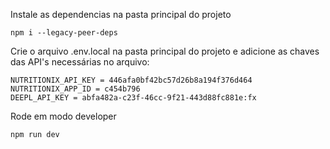 Instale as dependencias na pasta principal do projeto
```
npm i --legacy-peer-deps
```
Crie o arquivo .env.local na pasta principal do projeto e adicione as chaves das API's necessárias no arquivo:
```
NUTRITIONIX_API_KEY = 446afa0bf42bc57d26b8a194f376d464
NUTRITIONIX_APP_ID = c454b796
DEEPL_API_KEY = abfa482a-c23f-46cc-9f21-443d88fc881e:fx
```
Rode em modo developer
```
npm run dev

